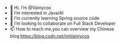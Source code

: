 - 👋 Hi, I’m @Vainycos
- 👀 I’m interested in Java/AI
- 🌱 I’m currently learning Spring source code
- 💞️ I’m looking to collaborate on Full Stack Developer
- 📫 How to reach me,you can overview my Chinese blog:https://blog.csdn.net/imVainiycos

<!---
Vainycos/Vainycos is a ✨ special ✨ repository because its `README.md` (this file) appears on your GitHub profile.
You can click the Preview link to take a look at your changes.
--->
